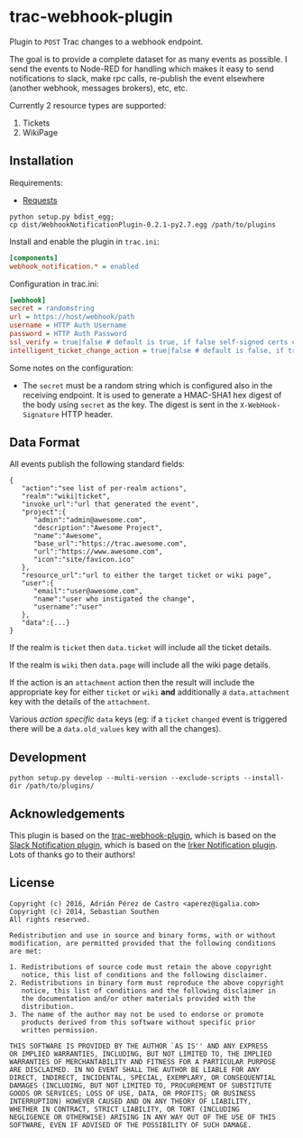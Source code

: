 # trac-webhook-plugin

Plugin to ```POST``` Trac changes to a webhook endpoint.

The goal is to provide a complete dataset for as many events as possible.  I send the events to Node-RED for handling which makes it easy to send notifications to slack, make rpc calls, re-publish the event elsewhere (another webhook, messages brokers), etc, etc.

Currently 2 resource types are supported:
 1. Tickets
 1. WikiPage

## Installation

Requirements:

* [Requests](https://pypi.python.org/pypi/requests)

```
python setup.py bdist_egg;
cp dist/WebhookNotificationPlugin-0.2.1-py2.7.egg /path/to/plugins
```

Install and enable the plugin in `trac.ini`:

```ini
[components]
webhook_notification.* = enabled
```

Configuration in trac.ini:

```ini
[webhook]
secret = randomstring
url = https://host/webhook/path
username = HTTP Auth Username
password = HTTP Auth Password
ssl_verify = true|false # default is true, if false self-signed certs can be used
intelligent_ticket_change_action = true|false # default is false, if true newly set status on ticket will be marked as the event action
```

Some notes on the configuration:

* The `secret` must be a random string which is configured also in the
  receiving endpoint. It is used to generate a HMAC-SHA1 hex digest of the
  body using `secret` as the key. The digest is sent in the
  `X-WebHook-Signature` HTTP header.

## Data Format
All events publish the following standard fields: 
```
{
   "action":"see list of per-realm actions",
   "realm":"wiki|ticket",
   "invoke_url":"url that generated the event",
   "project":{
      "admin":"admin@awesome.com",
      "description":"Awesome Project",
      "name":"Awesome",
      "base_url":"https://trac.awesome.com",
      "url":"https://www.awesome.com",
      "icon":"site/favicon.ico"
   },
   "resource_url":"url to either the target ticket or wiki page",
   "user":{
      "email":"user@awesome.com",
      "name":"user who instigated the change",
      "username":"user"
   },
   "data":{...}
}
```
If the realm is `ticket` then `data.ticket` will include all the ticket details.

If the realm is `wiki` then `data.page` will include all the wiki page details.

If the action is an `attachment` action then the result will include the appropriate key for either `ticket` or `wiki` **and** additionally a `data.attachment` key with the details of the `attachment`.

Various *action specific* `data` keys (eg: if a `ticket` `changed` event is triggered there will be a `data.old_values` key with all the changes).


## Development

```python setup.py develop --multi-version --exclude-scripts --install-dir /path/to/plugins/```

## Acknowledgements

This plugin is based on the [trac-webhook-plugin](https://github.com/aperezdc/trac-webhook-plugin),
which is based on the [Slack Notification plugin](https://github.com/mandic-cloud/trac-slack-plugin),
which is based on the [Irker Notification plugin](https://github.com/Southen/trac-irker-plugin).
Lots of thanks go to their authors!


## License

```
Copyright (c) 2016, Adrián Pérez de Castro <aperez@igalia.com>
Copyright (c) 2014, Sebastian Southen
All rights reserved.

Redistribution and use in source and binary forms, with or without
modification, are permitted provided that the following conditions
are met:

1. Redistributions of source code must retain the above copyright
   notice, this list of conditions and the following disclaimer.
2. Redistributions in binary form must reproduce the above copyright
   notice, this list of conditions and the following disclaimer in
   the documentation and/or other materials provided with the
   distribution.
3. The name of the author may not be used to endorse or promote
   products derived from this software without specific prior
   written permission.

THIS SOFTWARE IS PROVIDED BY THE AUTHOR `AS IS'' AND ANY EXPRESS
OR IMPLIED WARRANTIES, INCLUDING, BUT NOT LIMITED TO, THE IMPLIED
WARRANTIES OF MERCHANTABILITY AND FITNESS FOR A PARTICULAR PURPOSE
ARE DISCLAIMED. IN NO EVENT SHALL THE AUTHOR BE LIABLE FOR ANY
DIRECT, INDIRECT, INCIDENTAL, SPECIAL, EXEMPLARY, OR CONSEQUENTIAL
DAMAGES (INCLUDING, BUT NOT LIMITED TO, PROCUREMENT OF SUBSTITUTE
GOODS OR SERVICES; LOSS OF USE, DATA, OR PROFITS; OR BUSINESS
INTERRUPTION) HOWEVER CAUSED AND ON ANY THEORY OF LIABILITY,
WHETHER IN CONTRACT, STRICT LIABILITY, OR TORT (INCLUDING
NEGLIGENCE OR OTHERWISE) ARISING IN ANY WAY OUT OF THE USE OF THIS
SOFTWARE, EVEN IF ADVISED OF THE POSSIBILITY OF SUCH DAMAGE.
```
